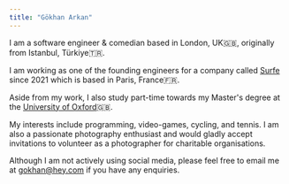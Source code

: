 ```yaml
---
title: "Gökhan Arkan"
---
```


I am a software engineer & comedian based in London, UK🇬🇧, originally from Istanbul, Türkiye🇹🇷.

I am working as one of the founding engineers for a company called [Surfe](https://www.surfe.com) since 2021 which is based in Paris, France🇫🇷.

Aside from my work, I also study part-time towards my Master's degree at the [University of Oxford](https://www.ox.ac.uk/)🇬🇧.

My interests include programming, video-games, cycling, and tennis. I am also a passionate photography enthusiast and would gladly accept invitations to volunteer as a photographer for charitable organisations.

Although I am not actively using social media, please feel free to
email me at [gokhan@hey.com](mailto:gokhan@hey.com) if you have any enquiries.
